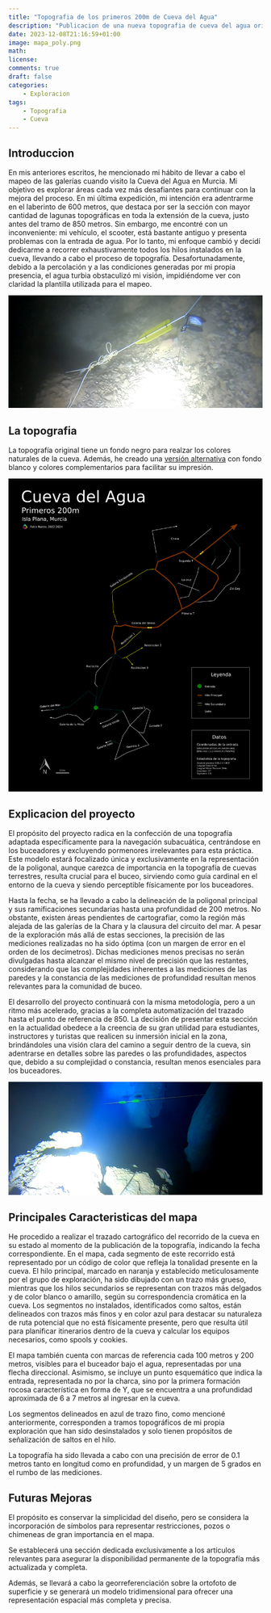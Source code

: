 ```yaml
---
title: "Topografia de los primeros 200m de Cueva del Agua"
description: "Publicacion de una nueva topografia de cueva del agua orientada a la navegación"
date: 2023-12-08T21:16:59+01:00
image: mapa_poly.png
math: 
license: 
comments: true
draft: false
categories:
    - Exploracion
tags:
    - Topografia
    - Cueva
---
```


## Introduccion
En mis anteriores escritos, he mencionado mi hábito de llevar a cabo el mapeo de las galerías cuando visito la Cueva del Agua en Murcia. Mi objetivo es explorar áreas cada vez más desafiantes para continuar con la mejora del proceso. En mi última expedición, mi intención era adentrarme en el laberinto de 600 metros, que destaca por ser la sección con mayor cantidad de lagunas topográficas en toda la extensión de la cueva, justo antes del tramo de 850 metros. Sin embargo, me encontré con un inconveniente: mi vehículo, el scooter, está bastante antiguo y presenta problemas con la entrada de agua. Por lo tanto, mi enfoque cambió y decidí dedicarme a recorrer exhaustivamente todos los hilos instalados en la cueva, llevando a cabo el proceso de topografía. Desafortunadamente, debido a la percolación y a las condiciones generadas por mi propia presencia, el agua turbia obstaculizó mi visión, impidiéndome ver con claridad la plantilla utilizada para el mapeo.

![Uno de los saltos en los 100m](salto.png)

## La topografia
La topografía original tiene un fondo negro para realzar los colores naturales de la cueva. Además, he creado una [versión alternativa](mapa_poly_negativo.png) con fondo blanco y colores complementarios para facilitar su impresión.

![Topografia de los primeros 200m de Cueva del Agua](mapa_poly.png)

## Explicacion del proyecto
El propósito del proyecto radica en la confección de una topografía adaptada específicamente para la navegación subacuática, centrándose en los buceadores y excluyendo pormenores irrelevantes para esta práctica. Este modelo estará focalizado única y exclusivamente en la representación de la poligonal, aunque carezca de importancia en la topografía de cuevas terrestres, resulta crucial para el buceo, sirviendo como guía cardinal en el entorno de la cueva y siendo perceptible físicamente por los buceadores.

Hasta la fecha, se ha llevado a cabo la delineación de la poligonal principal y sus ramificaciones secundarias hasta una profundidad de 200 metros. No obstante, existen áreas pendientes de cartografiar, como la región más alejada de las galerías de la Chara y la clausura del circuito del mar. A pesar de la exploración más allá de estas secciones, la precisión de las mediciones realizadas no ha sido óptima (con un margen de error en el orden de los decímetros). Dichas mediciones menos precisas no serán divulgadas hasta alcanzar el mismo nivel de precisión que las restantes, considerando que las complejidades inherentes a las mediciones de las paredes y la constancia de las mediciones de profundidad resultan menos relevantes para la comunidad de buceo.

El desarrollo del proyecto continuará con la misma metodología, pero a un ritmo más acelerado, gracias a la completa automatización del trazado hasta el punto de referencia de 850. La decisión de presentar esta sección en la actualidad obedece a la creencia de su gran utilidad para estudiantes, instructores y turistas que realicen su inmersión inicial en la zona, brindándoles una visión clara del camino a seguir dentro de la cueva, sin adentrarse en detalles sobre las paredes o las profundidades, aspectos que, debido a su complejidad o constancia, resultan menos esenciales para los buceadores.

![Uno de los saltos en los 100m](2.png)


## Principales Caracteristicas del mapa

He procedido a realizar el trazado cartográfico del recorrido de la cueva en su estado al momento de la publicación de la topografía, indicando la fecha correspondiente. En el mapa, cada segmento de este recorrido está representado por un código de color que refleja la tonalidad presente en la cueva. El hilo principal, marcado en naranja y establecido meticulosamente por el grupo de exploración, ha sido dibujado con un trazo más grueso, mientras que los hilos secundarios se representan con trazos más delgados y de color blanco o amarillo, según su correspondencia cromática en la cueva. Los segmentos no instalados, identificados como saltos, están delineados con trazos más finos y en color azul para destacar su naturaleza de ruta potencial que no está físicamente presente, pero que resulta útil para planificar itinerarios dentro de la cueva y calcular los equipos necesarios, como spools y cookies.

El mapa también cuenta con marcas de referencia cada 100 metros y 200 metros, visibles para el buceador bajo el agua, representadas por una flecha direccional. Asimismo, se incluye un punto esquemático que indica la entrada, representada no por la charca, sino por la primera formación rocosa característica en forma de Y, que se encuentra a una profundidad aproximada de 6 a 7 metros al ingresar en la cueva.

Los segmentos delineados en azul de trazo fino, como mencioné anteriormente, corresponden a tramos topográficos de mi propia exploración que han sido desinstalados y solo tienen propósitos de señalización de saltos en el hilo.

La topografía ha sido llevada a cabo con una precisión de error de 0.1 metros tanto en longitud como en profundidad, y un margen de 5 grados en el rumbo de las mediciones.


## Futuras Mejoras
El propósito es conservar la simplicidad del diseño, pero se considera la incorporación de símbolos para representar restricciones, pozos o chimeneas de gran importancia en el mapa.

Se establecerá una sección dedicada exclusivamente a los artículos relevantes para asegurar la disponibilidad permanente de la topografía más actualizada y completa.

Además, se llevará a cabo la georreferenciación sobre la ortofoto de superficie y se generará un modelo tridimensional para ofrecer una representación espacial más completa y precisa.
